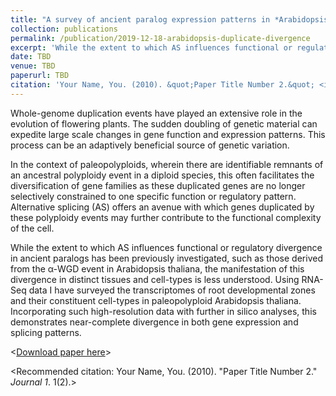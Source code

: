 ```yaml
---
title: "A survey of ancient paralog expression patterns in *Arabidopsis thaliana* root cell-types"
collection: publications
permalink: /publication/2019-12-18-arabidopsis-duplicate-divergence
excerpt: 'While the extent to which AS influences functional or regulatory divergence in ancient paralogs has been previously investigated, such as those derived from the α-WGD event in Arabidopsis thaliana, the manifestation of this divergence in distinct tissues and cell-types is less understood. Using RNA-Seq data I have surveyed the transcriptomes of root developmental zones and their constituent cell-types in paleopolyploid Arabidopsis thaliana. Incorporating such high-resolution data with further in silico analyses, this demonstrates near-complete divergence in both gene expression and splicing patterns.'
date: TBD
venue: TBD
paperurl: TBD
citation: 'Your Name, You. (2010). &quot;Paper Title Number 2.&quot; <i>Journal 1</i>. 1(2).'
---
```


Whole-genome duplication events have played an extensive role in the evolution of flowering plants. The sudden doubling of genetic material can expedite large scale changes in gene function and expression patterns. This process can be an adaptively beneficial source of genetic variation.

In the context of paleopolyploids, wherein there are identifiable remnants of an ancestral polyploidy event in a diploid species, this often facilitates the diversification of gene families as these duplicated genes are no longer selectively constrained to one specific function or regulatory pattern. Alternative splicing (AS) offers an avenue with which genes duplicated by these polyploidy events may further contribute to the functional complexity of the cell.

While the extent to which AS influences functional or regulatory divergence in ancient paralogs has been previously investigated, such as those derived from the α-WGD event in Arabidopsis thaliana, the manifestation of this divergence in distinct tissues and cell-types is less understood. Using RNA-Seq data I have surveyed the transcriptomes of root developmental zones and their constituent cell-types in paleopolyploid Arabidopsis thaliana. Incorporating such high-resolution data with further in silico analyses, this demonstrates near-complete divergence in both gene expression and splicing patterns.

<[Download paper here](http://academicpages.github.io/files/paper2.pdf)>

<Recommended citation: Your Name, You. (2010). "Paper Title Number 2." <i>Journal 1</i>. 1(2).>
